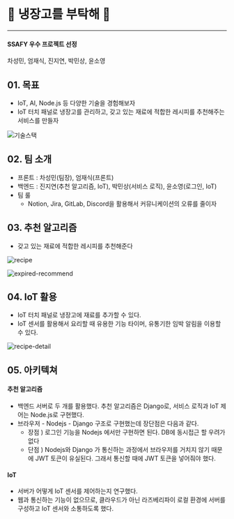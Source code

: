 # 🍏 냉장고를 부탁해 🍎

---

#### SSAFY 우수 프로젝트 선정

차성민, 엄재식, 진지연, 박민상, 윤소영



## 01. 목표

- IoT, AI, Node.js 등 다양한 기술을 경험해보자
- IoT 터치 패널로 냉장고를 관리하고, 갖고 있는 재료에 적합한 레시피를 추천해주는 서비스를 만들자

![기술스택](README.assets/기술스택.jpg)

## 02. 팀 소개

- 프론트 : 차성민(팀장), 엄재식(프론트)
- 백엔드 : 진지연(추천 알고리즘, IoT), 박민상(서비스 로직), 윤소영(로그인, IoT)
- 팀 룰
  - Notion, Jira, GitLab, Discord을 활용해서 커뮤니케이션의 오류를 줄이자



## 03. 추천 알고리즘

- 갖고 있는 재료에 적합한 레시피를 추천해준다

![recipe](README.assets/recipe.jpg)

![expired-recommend](README.assets/expired-recommend.jpg)



## 04. IoT 활용

- IoT 터치 패널로 냉장고에 재료를 추가할 수 있다.
- IoT 센서를 활용해서 요리할 때 유용한 기능 타이머, 유통기한 임박 알림을 이용할 수 있다.

![recipe-detail](README.assets/recipe-detail.jpg)

### 



## 05. 아키텍쳐

#### 추천 알고리즘

- 백엔드 서버로 두 개를 활용했다. 추천 알고리즘은 Django로, 서비스 로직과 IoT 제어는 Node.js로 구현했다. 
- 브라우저 - Nodejs - Django 구조로 구현했는데 장단점은 다음과 같다.
  - 장점 ) 로그인 기능을 Nodejs 에서만 구현하면 된다. DB에 동시접근 할 우려가 없다
  - 단점 ) Nodejs와 Django 가 통신하는 과정에서 브라우저를 거치지 않기 때문에 JWT 토큰이 유실된다. 그래서 통신할 때에 JWT 토큰을 넣어줘야 했다.

#### IoT

- 서버가 어떻게 IoT 센서를 제어하는지 연구했다.
- 웹과 통신하는 기능이 없으므로, 클라우드가 아닌 라즈베리파이 로컬 환경에 서버를 구성하고 IoT 센서와 소통하도록 했다.